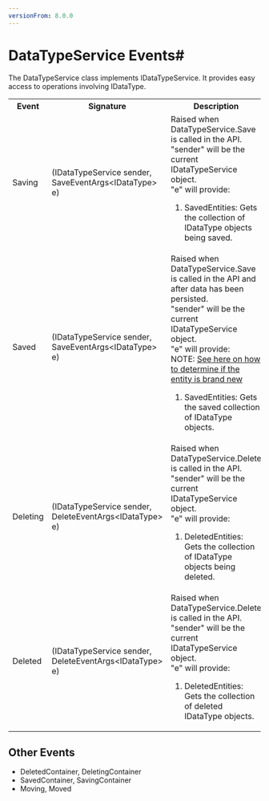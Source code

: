 ```yaml
---
versionFrom: 8.0.0
---
```


# DataTypeService Events#

The DataTypeService class implements IDataTypeService. It provides easy access to operations involving IDataType.

<table>
    <tr>
        <th>Event</th>
        <th>Signature</th>
        <th>Description</th>
    </tr>
    <tr>
        <td>Saving</td>
        <td>(IDataTypeService sender, SaveEventArgs&lt;IDataType&gt; e)</td>
        <td>
        Raised when DataTypeService.Save is called in the API.<br />
        "sender" will be the current IDataTypeService object.<br />
        "e" will provide:
            <ol>
                <li>SavedEntities: Gets the collection of IDataType objects being saved.</li>
            </ol>
        </td>
    </tr>
    <tr>
        <td>Saved</td>
        <td>(IDataTypeService sender, SaveEventArgs&lt;IDataType&gt; e)</td>
        <td>
        Raised when DataTypeService.Save is called in the API and after data has been persisted.<br />
        "sender" will be the current IDataTypeService object.<br />
        "e" will provide:
        <br/>NOTE: <a href="determining-new-entity">See here on how to determine if the entity is brand new</a>
            <ol>
                <li>SavedEntities: Gets the saved collection of IDataType objects.</li>
            </ol>
        </td>
    </tr>
    <tr>
        <td>Deleting</td>
        <td>(IDataTypeService sender, DeleteEventArgs&lt;IDataType&gt; e)</td>
        <td>
        Raised when DataTypeService.Delete is called in the API.<br />
        "sender" will be the current IDataTypeService object.<br />
        "e" will provide:
            <ol>
                <li>DeletedEntities: Gets the collection of IDataType objects being deleted.</li>
            </ol>
        </td>
    </tr>
    <tr>
        <td>Deleted</td>
        <td>(IDataTypeService sender, DeleteEventArgs&lt;IDataType&gt; e)</td>
        <td>
        Raised when DataTypeService.Delete is called in the API.<br />
        "sender" will be the current IDataTypeService object.<br />
        "e" will provide:
            <ol>
                <li>DeletedEntities: Gets the collection of deleted IDataType objects.</li>
            </ol>
        </td>
    </tr>
</table>

## Other Events
 - DeletedContainer, DeletingContainer
 - SavedContainer, SavingContainer
 - Moving, Moved
